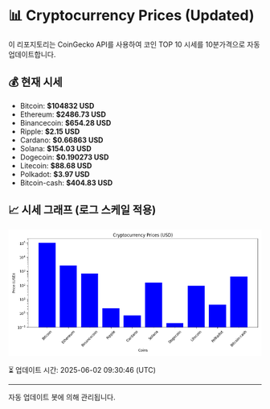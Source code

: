 
# 📊 Cryptocurrency Prices (Updated)

이 리포지토리는 CoinGecko API를 사용하여 코인 TOP 10 시세를 10분가격으로 자동 업데이트합니다.

## 💰 현재 시세
- Bitcoin: **$104832 USD**
- Ethereum: **$2486.73 USD**
- Binancecoin: **$654.28 USD**
- Ripple: **$2.15 USD**
- Cardano: **$0.66863 USD**
- Solana: **$154.03 USD**
- Dogecoin: **$0.190273 USD**
- Litecoin: **$88.68 USD**
- Polkadot: **$3.97 USD**
- Bitcoin-cash: **$404.83 USD**

## 📈 시세 그래프 (로그 스케일 적용)
![Crypto Prices](crypto_prices.png)

⏳ 업데이트 시간: 2025-06-02 09:30:46 (UTC)

---
자동 업데이트 봇에 의해 관리됩니다.
